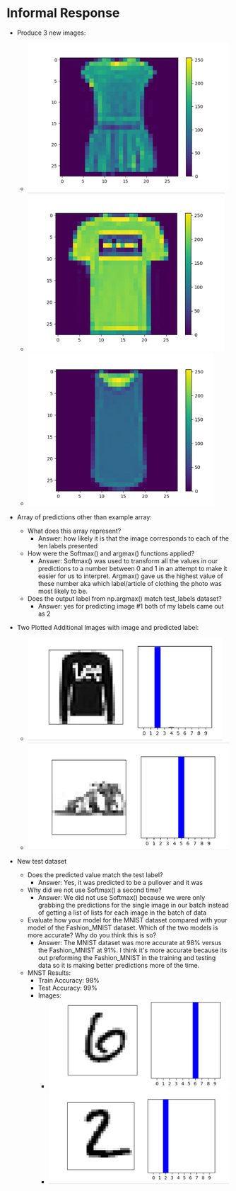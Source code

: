 # Informal Response

- Produce 3 new images: 
    - ![](images/Capture.PNG)
    - ![](images/Capture1.PNG)
    - ![](images/Capture3.PNG)
    
    
    
- Array of predictions other than example array: 
    - What does this array represent? 
      - Answer: how likely it is that the image corresponds to each of the ten labels presented 
    - How were the Softmax() and argmax() functions applied? 
      - Answer: Softmax() was used to transform all the values in our predictions to a number between 0 and 1 in an attempt to make it easier for us to interpret. Argmax() gave us the highest value of these number aka which label/article of clothing the photo was most likely to be. 
    - Does the output label from np.argmax() match test_labels dataset?
      - Answer: yes for predicting image #1 both of my labels came out as 2
- Two Plotted Additional Images with image and predicted label: 
  - ![](images/Capture4.PNG)
  - ![](images/Capture5.PNG)
- New test dataset 
    - Does the predicted value match the test label?
      - Answer: Yes, it was predicted to be a pullover and it was 
    - Why did we not use Softmax() a second time? 
      - Answer: We did not use Softmax() because we were only grabbing the predictions for the single image in our batch instead of getting a list of lists for each image in the batch of data
    - Evaluate how your model for the MNIST dataset compared with your model of the Fashion_MNIST dataset. Which of the two models is more accurate? Why do you think this is so?
        - Answer: The MNIST dataset was more accurate at 98% versus the Fashion_MNIST at 91%. I think it's more accurate because its out preforming the Fashion_MNIST in the training and testing data so it is making better predictions more of the time. 
    - MNST Results: 
        - Train Accuracy: 98%
        - Test Accuracy: 99%
        - Images: 
            - ![](images/bleh.PNG)
            - ![](images/bleh2.PNG)
